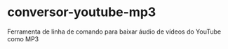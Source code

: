 # conversor-youtube-mp3
Ferramenta de linha de comando para baixar áudio de vídeos do YouTube como MP3
